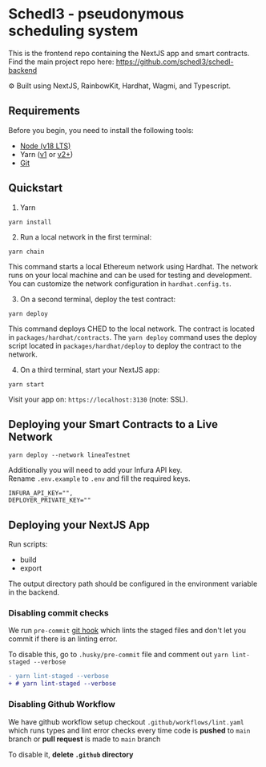 # Schedl3 - pseudonymous scheduling system

This is the frontend repo containing the NextJS app and smart contracts. Find the main project repo here: https://github.com/schedl3/schedl-backend

⚙️ Built using NextJS, RainbowKit, Hardhat, Wagmi, and Typescript.

## Requirements

Before you begin, you need to install the following tools:

- [Node (v18 LTS)](https://nodejs.org/en/download/)
- Yarn ([v1](https://classic.yarnpkg.com/en/docs/install/) or [v2+](https://yarnpkg.com/getting-started/install))
- [Git](https://git-scm.com/downloads)

## Quickstart

1. Yarn

```
yarn install
```

2. Run a local network in the first terminal:

```
yarn chain
```

This command starts a local Ethereum network using Hardhat. The network runs on your local machine and can be used for testing and development. You can customize the network configuration in `hardhat.config.ts`.

3. On a second terminal, deploy the test contract:

```
yarn deploy
```

This command deploys CHED to the local network. The contract is located in `packages/hardhat/contracts`. The `yarn deploy` command uses the deploy script located in `packages/hardhat/deploy` to deploy the contract to the network.

4. On a third terminal, start your NextJS app:

```
yarn start
```

Visit your app on: `https://localhost:3130` (note: SSL).

## Deploying your Smart Contracts to a Live Network

```
yarn deploy --network lineaTestnet
```

Additionally you will need to add your Infura API key. Rename `.env.example` to `.env` and fill the required keys.

```
INFURA_API_KEY="",
DEPLOYER_PRIVATE_KEY=""
```

## Deploying your NextJS App

Run scripts:
- build
- export

The output directory path should be configured in the environment variable in the backend.

### Disabling commit checks

We run `pre-commit` [git hook](https://git-scm.com/book/en/v2/Customizing-Git-Git-Hooks) which lints the staged files and don't let you commit if there is an linting error.

To disable this, go to `.husky/pre-commit` file and comment out `yarn lint-staged --verbose`

```diff
- yarn lint-staged --verbose
+ # yarn lint-staged --verbose
```

### Disabling Github Workflow

We have github workflow setup checkout `.github/workflows/lint.yaml` which runs types and lint error checks every time code is **pushed** to `main` branch or **pull request** is made to `main` branch

To disable it, **delete `.github` directory**
